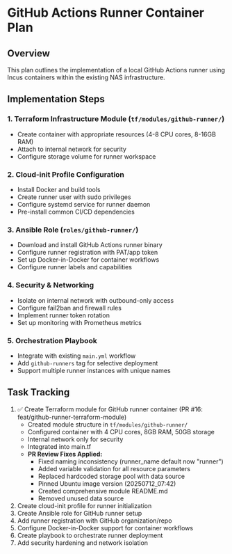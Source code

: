# GitHub Actions Runner Container Plan

## Overview
This plan outlines the implementation of a local GitHub Actions runner using Incus containers within the existing NAS infrastructure.

## Implementation Steps

### 1. Terraform Infrastructure Module (`tf/modules/github-runner/`)
- Create container with appropriate resources (4-8 CPU cores, 8-16GB RAM)
- Attach to internal network for security
- Configure storage volume for runner workspace

### 2. Cloud-init Profile Configuration
- Install Docker and build tools
- Create runner user with sudo privileges
- Configure systemd service for runner daemon
- Pre-install common CI/CD dependencies

### 3. Ansible Role (`roles/github-runner/`)
- Download and install GitHub Actions runner binary
- Configure runner registration with PAT/app token
- Set up Docker-in-Docker for container workflows
- Configure runner labels and capabilities

### 4. Security & Networking
- Isolate on internal network with outbound-only access
- Configure fail2ban and firewall rules
- Implement runner token rotation
- Set up monitoring with Prometheus metrics

### 5. Orchestration Playbook
- Integrate with existing `main.yml` workflow
- Add `github-runners` tag for selective deployment
- Support multiple runner instances with unique names

## Task Tracking

1. ✅ Create Terraform module for GitHub runner container (PR #16: feat/github-runner-terraform-module)
   - Created module structure in `tf/modules/github-runner/`
   - Configured container with 4 CPU cores, 8GB RAM, 50GB storage
   - Internal network only for security
   - Integrated into main.tf
   - **PR Review Fixes Applied:**
     - Fixed naming inconsistency (runner_name default now "runner")
     - Added variable validation for all resource parameters
     - Replaced hardcoded storage pool with data source
     - Pinned Ubuntu image version (20250712_07:42)
     - Created comprehensive module README.md
     - Removed unused data source
2. Create cloud-init profile for runner initialization
3. Create Ansible role for GitHub runner setup
4. Add runner registration with GitHub organization/repo
5. Configure Docker-in-Docker support for container workflows
6. Create playbook to orchestrate runner deployment
7. Add security hardening and network isolation